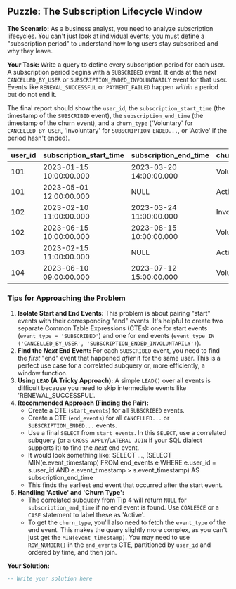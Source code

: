 ## Puzzle: The Subscription Lifecycle Window

**The Scenario:** As a business analyst, you need to analyze subscription lifecycles. You can't just look at individual events; you must define a "subscription period" to understand how long users stay subscribed and why they leave.

**Your Task:** Write a query to define every subscription period for each user. A subscription period begins with a `SUBSCRIBED` event. It ends at the *next* `CANCELLED_BY_USER` or `SUBSCRIPTION_ENDED_INVOLUNTARILY` event for that user. Events like `RENEWAL_SUCCESSFUL` or `PAYMENT_FAILED` happen *within* a period but do not end it.

The final report should show the `user_id`, the `subscription_start_time` (the timestamp of the `SUBSCRIBED` event), the `subscription_end_time` (the timestamp of the churn event), and a `churn_type` ('Voluntary' for `CANCELLED_BY_USER`, 'Involuntary' for `SUBSCRIPTION_ENDED...`, or 'Active' if the period hasn't ended).

| **user_id** | **subscription_start_time** | **subscription_end_time** | **churn_type** |
| ----------------- | --------------------------------- | ------------------------------- | -------------------- |
| 101               | 2023-01-15 10:00:00.000           | 2023-03-20 14:00:00.000         | Voluntary            |
| 101               | 2023-05-01 12:00:00.000           | NULL                            | Active               |
| 102               | 2023-02-10 11:00:00.000           | 2023-03-24 11:00:00.000         | Involuntary          |
| 102               | 2023-06-15 10:00:00.000           | 2023-08-15 10:00:00.000         | Voluntary            |
| 103               | 2023-02-15 11:00:00.000           | NULL                            | Active               |
| 104               | 2023-06-10 09:00:00.000           | 2023-07-12 15:00:00.000         | Voluntary            |

### Tips for Approaching the Problem

1. **Isolate Start and End Events:** This problem is about pairing "start" events with their corresponding "end" events. It's helpful to create two separate Common Table Expressions (CTEs): one for start events (`event_type = 'SUBSCRIBED'`) and one for end events (`event_type IN ('CANCELLED_BY_USER', 'SUBSCRIPTION_ENDED_INVOLUNTARILY')`).
2. **Find the *****Next***** End Event:** For each `SUBSCRIBED` event, you need to find the *first* "end" event that happened *after* it for the same user. This is a perfect use case for a correlated subquery or, more efficiently, a window function.
3. **Using `LEAD` (A Tricky Approach):** A simple `LEAD()` over all events is difficult because you need to skip intermediate events like 'RENEWAL_SUCCESSFUL'.
4. **Recommended Approach (Finding the Pair):**
   * Create a CTE (`start_events`) for all `SUBSCRIBED` events.
   * Create a CTE (`end_events`) for all `CANCELLED...` or `SUBSCRIPTION_ENDED...` events.
   * Use a final `SELECT` from `start_events`. In this `SELECT`, use a correlated subquery (or a `CROSS APPLY`/`LATERAL JOIN` if your SQL dialect supports it) to find the *next* end event.
   * It would look something like:
     SELECT ..., (SELECT MIN(e.event_timestamp) FROM end_events e WHERE e.user_id = s.user_id AND e.event_timestamp > s.event_timestamp) AS subscription_end_time
   * This finds the earliest end event that occurred after the start event.
5. **Handling 'Active' and 'Churn Type':**
   * The correlated subquery from Tip 4 will return `NULL` for `subscription_end_time` if no end event is found. Use `COALESCE` or a `CASE` statement to label these as 'Active'.
   * To get the `churn_type`, you'll also need to fetch the `event_type` of the end event. This makes the query slightly more complex, as you can't just get the `MIN(event_timestamp)`. You may need to use `ROW_NUMBER()` in the `end_events` CTE, partitioned by `user_id` and ordered by time, and then join.

**Your Solution:**

```sql
-- Write your solution here
```
